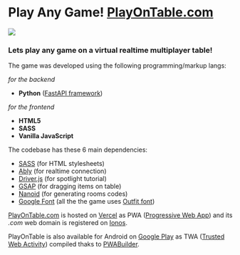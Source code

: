 # Play Any Game! [PlayOnTable.com](https://playontable.com/)

[![](https://gwu0gmqhaw3wrynk.public.blob.vercel-storage.com/other/thumbnail.png)](https://playontable.com/)

### Lets play any game on a virtual realtime multiplayer table!

The game was developed using the following programming/markup langs:

*for the backend*

- **Python** ([FastAPI framework](https://fastapi.tiangolo.com/))

*for the frontend*

- **HTML5**
- **SASS**
- **Vanilla JavaScript**

The codebase has these 6 main dependencies:

- [SASS](https://sass-lang.com/) (for HTML stylesheets)
- [Ably](https://ably.com/) (for realtime connection)
- [Driver.js](https://driverjs.com/) (for spotlight tutorial)
- [GSAP](https://gsap.com/) (for dragging items on table)
- [Nanoid](https://www.npmjs.com/package/nanoid) (for generating rooms codes)
- [Google Font](https://fonts.google.com/) (all the the game uses [Outfit font](https://fonts.google.com/specimen/Outfit))

[PlayOnTable.com](https://playontable.com/) is hosted on [Vercel](https://vercel.com/) as PWA ([Progressive Web App](https://developer.mozilla.org/en-US/docs/Web/Progressive_web_apps)) and its *.com* web domain is registered on [Ionos](https://www.ionos.it/).

PlayOnTable is also available for Android on [Google Play](https://play.google.com/store/apps/details?id=com.playontable.app) as TWA ([Trusted Web Activity](https://developer.android.com/develop/ui/views/layout/webapps/trusted-web-activities)) compiled thaks to [PWABuilder](https://www.pwabuilder.com/).